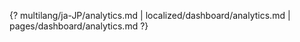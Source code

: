 {? multilang/ja-JP/analytics.md | localized/dashboard/analytics.md | pages/dashboard/analytics.md ?}
